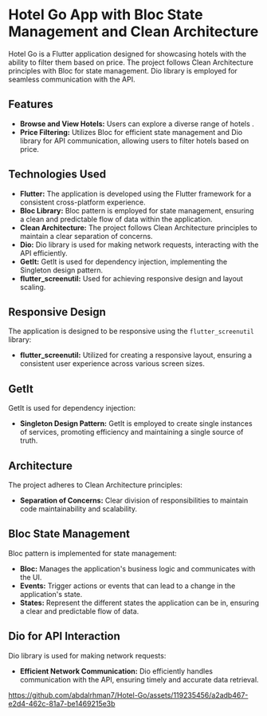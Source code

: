 # Hotel Go App with Bloc State Management and Clean Architecture

Hotel Go is a Flutter application designed for showcasing hotels with the ability to filter them based on price. The project follows Clean Architecture principles with Bloc for state management. Dio library is employed for seamless communication with the API.

## Features

- **Browse and View Hotels:** Users can explore a diverse range of hotels .
- **Price Filtering:** Utilizes Bloc for efficient state management and Dio library for API communication, allowing users to filter hotels based on price.

## Technologies Used

- **Flutter:** The application is developed using the Flutter framework for a consistent cross-platform experience.
- **Bloc Library:** Bloc pattern is employed for state management, ensuring a clean and predictable flow of data within the application.
- **Clean Architecture:** The project follows Clean Architecture principles to maintain a clear separation of concerns.
- **Dio:** Dio library is used for making network requests, interacting with the API efficiently.
- **GetIt:** GetIt is used for dependency injection, implementing the Singleton design pattern.
- **flutter_screenutil:** Used for achieving responsive design and layout scaling.

## Responsive Design

The application is designed to be responsive using the `flutter_screenutil` library:

- **flutter_screenutil:** Utilized for creating a responsive layout, ensuring a consistent user experience across various screen sizes.

## GetIt

GetIt is used for dependency injection:

- **Singleton Design Pattern:** GetIt is employed to create single instances of services, promoting efficiency and maintaining a single source of truth.

## Architecture

The project adheres to Clean Architecture principles:

- **Separation of Concerns:** Clear division of responsibilities to maintain code maintainability and scalability.

## Bloc State Management

Bloc pattern is implemented for state management:

- **Bloc:** Manages the application's business logic and communicates with the UI.
- **Events:** Trigger actions or events that can lead to a change in the application's state.
- **States:** Represent the different states the application can be in, ensuring a clear and predictable flow of data.

## Dio for API Interaction

Dio library is used for making network requests:

- **Efficient Network Communication:** Dio efficiently handles communication with the API, ensuring timely and accurate data retrieval.

https://github.com/abdalrhman7/Hotel-Go/assets/119235456/a2adb467-e2d4-462c-81a7-be1469215e3b
